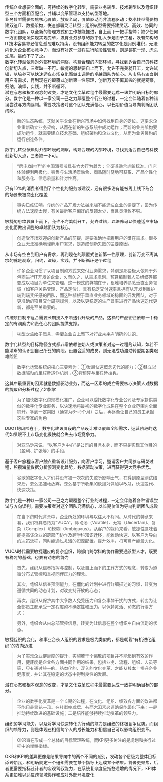 
传统企业想要全面的、可持续的数字化转型，需要业务转型、技术转型以及组织转型三个方面相互配合，并辅以变革管理以支持转型落地。  
业务转型需要聚焦核心价值，放眼全局，价值驱动而非流程驱动；技术转型需要构建双速IT、数据架构，快速部署灵活转型；组织转型需要搭建灵活、高效、协同的数字化团队，以全新的管理方式和工作技能推进，自上而下一把手挂帅；缺少任何一方面都无法实现实现变革，没有业务参与的数字化大多是面子工程，没有架构的IT技术容易导致信息孤岛难以持续，没有组织能力转型的数字化是用例堆积，无法内化为企业核心竞争力，而没有对这一过程进行阶段性管理，则是昙花一现、虎头蛇尾，最终不了了之。  
数字化转型依赖对外部环境的洞察，构建合理的内部环境，寻找到适合自己的科技创新切入点，三者缺一不可。敏捷的思路要自上而下，允许不完美就开工，允许试错，以培养可以快速适应市场变化而做出调整的卓越团队为核心。从市场有空白到用户有需求，再到现在的颠覆式创新第一性原理，创新万变不离其宗的就是观察，归纳，演绎，实践，并不断循环。  
潜在心态和根本观念的改变，才是文化变革过程中最需要达成一致并明确目标的部分。数字化是一种以一家公司一己之力颠覆整个行业的过程，一定会伴随着各种错误尝试与方向误判。需要决策者对这个团队充满信心，以长期价值为导向判断团队成败。

> 新的生态系统，这就关乎企业在新兴市场中如何找到自身的定位。这要求企业重新确立业务架构，从而在新的生态系统中成功运作；而新的业务架构要成功运作，就需要建立技术基础、组织架构和企业文化，从而为业务架构的运行创造条件。

数字化转型依赖对外部环境的洞察，构建合理的内部环境，寻找到适合自己的科技创新切入点，三者缺一不可。

> “后电商时代”的中国消费者具有六大行为趋势：全渠道融合成新标准、门店体验便利两极化、零售与生活场景融合、商品随时随地可获取、产品个性化和服务化、信息质量和针对性高。

只有10%的消费者得到了个性化的服务或建议，还有很多没有能被线上线下结合的场景未被商业化覆盖

> 事实已经证明，传统的产品开发方法越来越不能适应企业的需要了，因为传统方法速度太慢，有关最新客户偏好的反馈太少，而且灵活性不够。

敏捷的思路要自上而下，允许不完美就开工，允许试错，以培养可以快速适应市场变化而做出调整的卓越团队为核心。

> 创造受市场欢迎的创新产品的前提，是要准确地把握用户的潜在需求。很多企业无法准确地理解用户需求，是造成创新失败的主要原因。

从市场有空白到用户有需求，再到现在的颠覆式创新第一性原理，创新万变不离其宗的就是观察，归纳，演绎，实践，并不断循环这个过程

> 许多企业习惯了以项目制的方式来交付业务需求，特别是那些极大依赖于外包商进行IT开发的企业，久而久之，从需求规划、预算编制到人员组织等都变成以项目为单位来管理。这一模式的弊端在于，很难培养熟悉垂直业务领域（如客户关系管理、产品定价）、具有稳定交付速率且拥有从开发到维护端到端责任感的团队，而这种植根于垂直业务领域的稳固的开发团队，对于更准确的项目交付周期规划，以及以更稳定的生产效率进行产品快速迭代更新，都是至关重要的。

传统项目制不适合需要长期投入不断迭代升级的产品，这样的产品往往依赖一个稳定的有洞察力和责任心的团队提供支撑。

> 转型之旅始于愿景，需要企业自上而下对行业未来有明确的认识。

数字化转型的目标路径方式都非常依赖创始人或决策者对这一过程的认知，如若不能清晰的认识到自己所处的阶段，设置合适的成员，则无法成功渡过转型期各类艰难险阻

> 数字化运营系统的核心三要素为：①发展快速概念迭代的能力；②建立以数据驱动的里程碑运作机制；③将预算与里程碑挂钩。

这其中最重要的因素就是数据驱动业务，而这一因素的成立需要核心决策人对数据的提取和分析过程了如指掌

> 为了加快数字化的规模化推广，企业可以委托数字化专业公司及专家提供类似的数字化专业服务，以快速地将最初的数字化成果在整个企业范围内全面铺开。等到一定期限（通常为6～9个月）之后，再逐渐让自己的员工承担这些专家的角色

DBOT的风险在于，数字化建设阶段的产品设计难以覆盖全部需求，运营阶段的迭代如果跟不上市场变化很快就会失去市场竞争力。

> 对亚马逊来说，“以客户为中心”是公司的目标本身，而不只是实现其他目的（盈利、扩张等）的手段。

基于客户旅程与客户触点重新设计服务，向客户学习，邀请客户共同参与研发过程，积攒海量数据分析预测变化趋势，数据驱动决策，进而获得更大竞争优势。

> 谷歌的数字化人才们并没有被一次次的失败所影响士气，在得到原型测试结果后，要么迅速地放弃，要么基于所收集的数据对其加以改进，快速迭代、快速决策。

数字化是一种以一家公司一己之力颠覆整个行业的过程，一定会伴随着各种错误尝试与方向误判。需要决策者对这个团队充满信心，以长期价值为导向判断团队成败

> 在当下的时代背景中，企业所处的环境与以往大不相同。从时代的特点来看，我们将其总结为“VUCA”，即动荡（Volatile）、无常（Uncertain）、复杂（Complex）和模糊（Ambiguous）。从客户的视角来看，敏捷性意味着能提高该企业的跨部门协作及跨学科知识迁移，能推动快速、以客户为导向的决策流程，同时能通过灵活的资源配置，提升效率，将可用产能最大化。

VUCA时代需要敏捷适应的复杂组织，跨部门跨学科的协作需要通识型人才，既要有稳定的基础，也要有动态的能力

> 首先，组织从信奉指挥与控制，以及自上而下的工作方式的理念，转变为遵循分布式管控和重视同伴压力的理念。
>
> 其次，组织从信奉预测能力，在僵化的计划中进行详细描述的习惯，转变为遵循共同的动态计划，对改变持开放的心态；
>
> 再次，组织从保护其中大多数人免受压力和复杂事物干扰的方式，转变为让全部员工都承受一定程度的不确定性和压力，以保持灵活、动态的行事方式；
>
> 另外，组织会从由总部管控信息，转变为让信息在整个组织中自由流动的状态。

敏捷组织的变化，和事业合伙人组织的要求是极为类似的，都是朝着“有机进化组织”的方向迈进

> 为了实现企业健康度的提升，实施若干个离散的项目并不能起到有效的作用，健康度是企业各方面共同作用的结果，包括业务、流程、组织、人员等等，只有通过统一的、结构化的、深入的文化变革，才能从根本上提升企业健康度，并让其在稳定的状态中得到良性的发展。

潜在心态和根本观念的改变，才是文化变革过程中最需要达成一致并明确目标的部分。

> 企业的数字化变革是一个长期的过程，在文化、组织、绩效各方面的改进都不能只是昙花一现。在转型完成后，有两大因素必须确保能固化下来：一是推动持续改进的基础设施；二是培养能够持续推动变革的领导力。

组织的学习能力，以及将学习快速转化为行动的能力是组织的终极竞争优势。而组织的领导力，则是体现在相信每个人的成长能力和相信自己可以影响组织变革。

> OKR旨在形成一个总体的目标管理系统，而KPI更多关注的是规划和执行过程中的衡量指标。

OKR和KPI的差异更像是结果导向中的两个不同的派别，发动各个层级为整体目标添砖加瓦，和明确规定一个组织需要在某个指标上达成某个结果。前者更聚焦，后者更需要指标设计者的宏观驾驭能力，在系统复杂度呈指数递增的情况下，KPI体系更加难以适应跨领域协作和应对外部环境变化

‍
